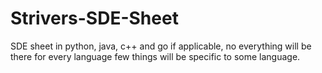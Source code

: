 # Strivers-SDE-Sheet
SDE sheet in python, java, c++ and go if applicable, no everything will be there for every language few things will be specific to some language.
